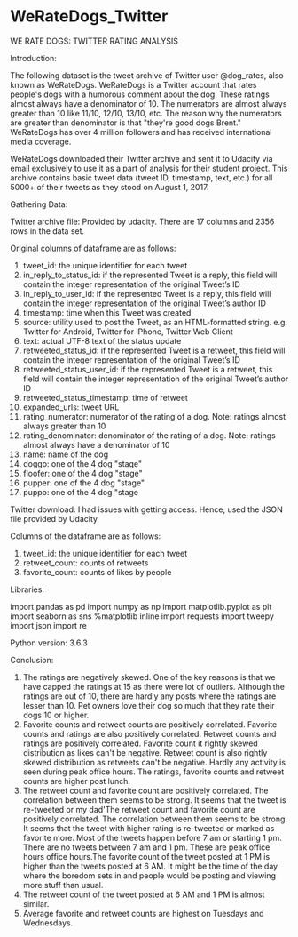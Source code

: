 # WeRateDogs_Twitter

WE RATE DOGS: TWITTER RATING ANALYSIS

Introduction:

The following dataset is the tweet archive of Twitter user @dog_rates, also known as WeRateDogs. WeRateDogs is a Twitter account that rates people's dogs with a humorous comment about the dog. These ratings almost always have a denominator of 10. The numerators are almost always greater than 10 like 11/10, 12/10, 13/10, etc. The reason why the numerators are greater than denominator is that "they're good dogs Brent." WeRateDogs has over 4 million followers and has received international media coverage.

WeRateDogs downloaded their Twitter archive and sent it to Udacity via email exclusively to use it as a part of analysis for their student project. This archive contains basic tweet data (tweet ID, timestamp, text, etc.) for all 5000+ of their tweets as they stood on August 1, 2017.

Gathering Data:

Twitter archive file: Provided by udacity. There are 17 columns and 2356 rows in the data set.

Original columns of dataframe are as follows:

1. tweet_id: the unique identifier for each tweet
2. in_reply_to_status_id: if the represented Tweet is a reply, this field will contain the integer representation of the original Tweet’s ID
3. in_reply_to_user_id: if the represented Tweet is a reply, this field will contain the integer representation of the original Tweet’s author ID
4. timestamp: time when this Tweet was created
5. source: utility used to post the Tweet, as an HTML-formatted string. e.g. Twitter for Android, Twitter for iPhone, Twitter Web Client
6. text: actual UTF-8 text of the status update
7. retweeted_status_id: if the represented Tweet is a retweet, this field will contain the integer representation of the original Tweet’s ID
8. retweeted_status_user_id: if the represented Tweet is a retweet, this field will contain the integer representation of the original Tweet’s author ID
9. retweeted_status_timestamp: time of retweet
10. expanded_urls: tweet URL
11. rating_numerator: numerator of the rating of a dog. Note: ratings almost always greater than 10
12. rating_denominator: denominator of the rating of a dog. Note: ratings almost always have a denominator of 10
13. name: name of the dog
14. doggo: one of the 4 dog "stage"
15. floofer: one of the 4 dog "stage"
16. pupper: one of the 4 dog "stage"
17. puppo: one of the 4 dog "stage

Twitter download: I had issues with getting access. Hence, used the JSON file provided by Udacity

Columns of the dataframe are as follows:
1. tweet_id: the unique identifier for each tweet
2. retweet_count: counts of retweets
3. favorite_count: counts of likes by people

Libraries:

import pandas as pd
import numpy as np
import matplotlib.pyplot as plt
import seaborn as sns
%matplotlib inline
import requests
import tweepy 
import json
import re

Python version: 3.6.3

Conclusion:

1. The ratings are negatively skewed. One of the key reasons is that we have capped the ratings at 15 as there were lot of outliers. Although the ratings are out of 10, there are hardly any posts where the ratings are lesser than 10. Pet owners love their dog so much that they rate their dogs 10 or higher.
2. Favorite counts and retweet counts are positively correlated.
Favorite counts and ratings are also positively correlated.
Retweet counts and ratings are positively correlated.
Favorite count it rightly skewed distribution as likes can't be negative.
Retweet count is also rightly skewed distribution as retweets can't be negative.
Hardly any activity is seen during peak office hours. The ratings, favorite counts and retweet counts are higher post lunch.
3. The retweet count and favorite count are positively correlated. The correlation between them seems to be strong. It seems that the tweet is re-tweeted or my dad'The retweet count and favorite count are positively correlated. The correlation between them seems to be strong. It seems that the tweet with higher rating is re-tweeted or marked as favorite more.
Most of the tweets happen before 7 am or starting 1 pm. There are no tweets between 7 am and 1 pm. These are peak office hours office hours.The favorite count of the tweet posted at 1 PM is higher than the tweets posted at 6 AM. It might be the time of the day where the boredom sets in and people would be posting and viewing more stuff than usual.
4. The retweet count of the tweet posted at 6 AM and 1 PM is almost similar.
5. Average favorite and retweet counts are highest on Tuesdays and Wednesdays.
